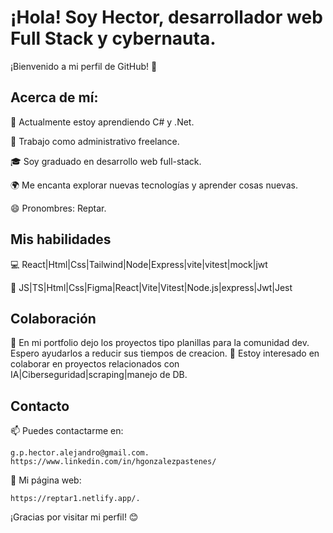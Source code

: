 # ¡Hola! Soy Hector, desarrollador web Full Stack y cybernauta.

¡Bienvenido a mi perfil de GitHub! 👋

## Acerca de mí:

🌱 Actualmente estoy aprendiendo C# y .Net.

💼 Trabajo como administrativo freelance.

🎓 Soy graduado en desarrollo web full-stack.

🌍 Me encanta explorar nuevas tecnologías y aprender cosas nuevas.

😄 Pronombres: Reptar.

## Mis habilidades

💻 React|Html|Css|Tailwind|Node|Express|vite|vitest|mock|jwt

🚀 JS|TS|Html|Css|Figma|React|Vite|Vitest|Node.js|express|Jwt|Jest

## Colaboración

🤟 En mi portfolio dejo los proyectos tipo planillas para la comunidad dev. Espero ayudarlos a reducir sus tiempos de creacion. 
👯 Estoy interesado en colaborar en proyectos relacionados con IA|Ciberseguridad|scraping|manejo de DB.


## Contacto

📫 Puedes contactarme en: 

    g.p.hector.alejandro@gmail.com.
    https://www.linkedin.com/in/hgonzalezpastenes/

🔗 Mi página web: 
    
    https://reptar1.netlify.app/.



¡Gracias por visitar mi perfil! 😊

